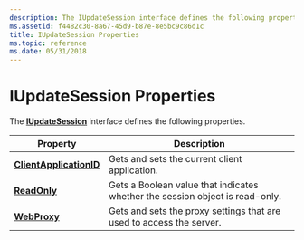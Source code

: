 ```yaml
---
description: The IUpdateSession interface defines the following properties.
ms.assetid: f4482c30-8a67-45d9-b87e-8e5bc9c86d1c
title: IUpdateSession Properties
ms.topic: reference
ms.date: 05/31/2018
---
```


# IUpdateSession Properties

The [**IUpdateSession**](/windows/desktop/api/Wuapi/nn-wuapi-iupdatesession) interface defines the following properties.



| Property                                                          | Description                                                                  |
|-------------------------------------------------------------------|------------------------------------------------------------------------------|
| [**ClientApplicationID**](/windows/desktop/api/Wuapi/nf-wuapi-iupdatesession-get_clientapplicationid) | Gets and sets the current client application.                                |
| [**ReadOnly**](/windows/desktop/api/Wuapi/nf-wuapi-iupdatesession-get_readonly)                       | Gets a Boolean value that indicates whether the session object is read-only. |
| [**WebProxy**](/windows/desktop/api/Wuapi/nf-wuapi-iupdatesession-get_webproxy)                       | Gets and sets the proxy settings that are used to access the server.         |



 

 

 




